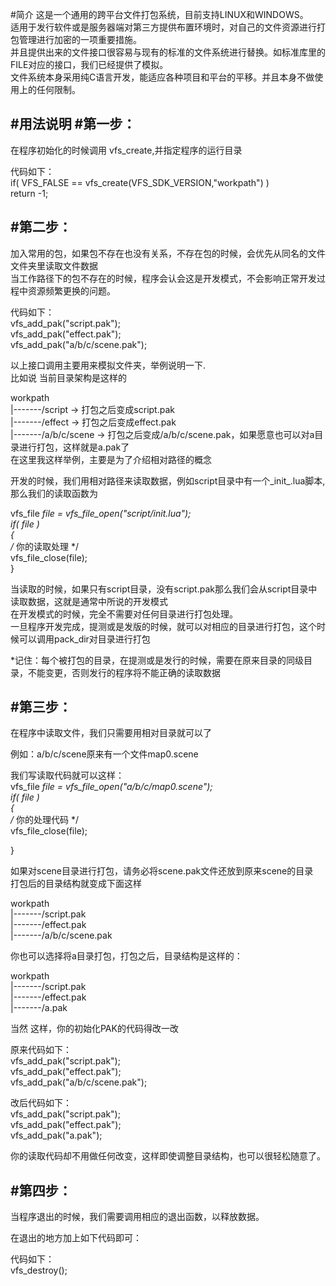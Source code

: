 #简介
    这是一个通用的跨平台文件打包系统，目前支持LINUX和WINDOWS。  
    适用于发行软件或是服务器端对第三方提供布置环境时，对自己的文件资源进行打包管理进行加密的一项重要措施。  
    并且提供出来的文件接口很容易与现有的标准的文件系统进行替换。如标准库里的FILE对应的接口，我们已经提供了模拟。  
    文件系统本身采用纯C语言开发，能适应各种项目和平台的平移。并且本身不做使用上的任何限制。  

#用法说明
#第一步：
-------------------------------------------------------------------------------
  在程序初始化的时候调用 vfs_create,并指定程序的运行目录  
    
  代码如下：  
  if( VFS_FALSE == vfs_create(VFS_SDK_VERSION,"workpath") )  
      return -1;  

#第二步：  
-------------------------------------------------------------------------------
  加入常用的包，如果包不存在也没有关系，不存在包的时候，会优先从同名的文件文件夹里读取文件数据   
  当工作路径下的包不存在的时候，程序会认会这是开发模式，不会影响正常开发过程中资源频繁更换的问题。  
  
  代码如下：  
  vfs_add_pak("script.pak");  
  vfs_add_pak("effect.pak");  
  vfs_add_pak("a/b/c/scene.pak");  

  以上接口调用主要用来模拟文件夹，举例说明一下.  
  比如说 当前目录架构是这样的  
  
  workpath  
  |-------/script           -> 打包之后变成script.pak  
  |-------/effect           -> 打包之后变成effect.pak   
  |-------/a/b/c/scene      -> 打包之后变成/a/b/c/scene.pak，如果愿意也可以对a目录进行打包，这样就是a.pak了  
                               在这里我这样举例，主要是为了介绍相对路径的概念  

  开发的时候，我们用相对路径来读取数据，例如script目录中有一个_init_.lua脚本,那么我们的读取函数为  

  vfs_file *file = vfs_file_open("script/_init_.lua");  
  if( file )  
  {  
    /* 你的读取处理 */  
    vfs_file_close(file);  
  }  

  当读取的时候，如果只有script目录，没有script.pak那么我们会从script目录中读取数据，这就是通常中所说的开发模式  
  在开发模式的时候，完全不需要对任何目录进行打包处理。  
  一旦程序开发完成，提测或是发版的时候，就可以对相应的目录进行打包，这个时候可以调用pack_dir对目录进行打包  
  
  *记住：每个被打包的目录，在提测或是发行的时候，需要在原来目录的同级目录，不能变更，否则发行的程序将不能正确的读取数据  

#第三步：
-------------------------------------------------------------------------------
  在程序中读取文件，我们只需要用相对目录就可以了  

  例如：a/b/c/scene原来有一个文件map0.scene  

  我们写读取代码就可以这样：  
  vfs_file *file = vfs_file_open("a/b/c/map0.scene");  
  if( file )  
  {  
      /* 你的处理代码 */  
      vfs_file_close(file);  
  
  }  
  
  如果对scene目录进行打包，请务必将scene.pak文件还放到原来scene的目录  
  打包后的目录结构就变成下面这样  
  
  workpath  
  |-------/script.pak  
  |-------/effect.pak  
  |-------/a/b/c/scene.pak  
  
  你也可以选择将a目录打包，打包之后，目录结构是这样的：  
    
  workpath  
  |-------/script.pak  
  |-------/effect.pak  
  |-------/a.pak  
  
  当然 这样，你的初始化PAK的代码得改一改  
   
  原来代码如下：  
  vfs_add_pak("script.pak");  
  vfs_add_pak("effect.pak");  
  vfs_add_pak("a/b/c/scene.pak");  
  
  改后代码如下：  
  vfs_add_pak("script.pak");  
  vfs_add_pak("effect.pak");  
  vfs_add_pak("a.pak");  
  
  你的读取代码却不用做任何改变，这样即使调整目录结构，也可以很轻松随意了。  
  
  
#第四步：  
-------------------------------------------------------------------------------
  当程序退出的时候，我们需要调用相应的退出函数，以释放数据。  
  
  在退出的地方加上如下代码即可：  
    
  代码如下：   
  vfs_destroy();  




